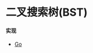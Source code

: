 # 二叉搜索树(BST)

#### 实现
- [Go](https://github.com/pojozhang/playground/blob/master/solutions/go/src/playground/structure/tree/binary_search_tree.go)

